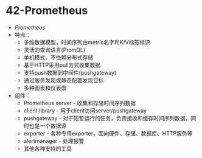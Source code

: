 # 42-Prometheus

* _Prometheus_
* 特点：
    * 多维数据模型，时间序列由metric名字和K/V标签标识
    * 灵活的查询语言\(PromQL\)
    * 单机模式，不依赖分布式存储
    * 基于HTTP采用pull方式收集数据
    * 支持push数据到中间件\(pushgateway\)
    * 通过服务发现或静态配置发现目标
    * 多种图表和仪表盘
* 组件：
    * Prometheus server \- 收集和存储时间序列数据
    * client library \- 用于client访问server/pushgateway
    * pushgateway \- 对于短暂运行的任务，负责接收和缓存时间序列数据，同时也是一个数据源
    * exporter \- 各种专用exporter，面向硬件、存储、数据库、HTTP服务等
    * alertmanager \- 处理报警
    * 其他各种支持的工具
